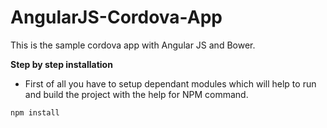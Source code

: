 # AngularJS-Cordova-App

This is the sample cordova app with Angular JS and Bower.

**Step by step installation** 

* First of all you have to setup dependant modules which will help to run and build the project with the help for NPM command.

```sh
npm install
```
